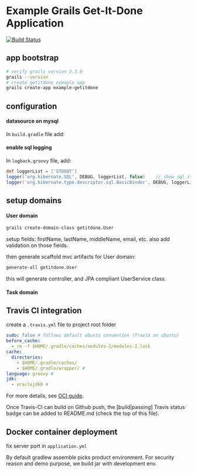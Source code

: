 
# Example Grails Get-It-Done Application

[![Build Status](https://travis-ci.org/binlecode/example-grails-getitdone.svg?branch=master)](https://travis-ci.org/binlecode/example-grails-getitdone)


## app bootstrap

```bash
# verify grails version 3.3.8
grails --version
# create getitdone exmaple app
grails create-app example-getitdone
```

## configuration

#### datasource on mysql

In ```build.gradle``` file add:



#### enable sql logging

In ```logback.groovy``` file, add:
```groovy
def loggerList = ['STDOUT']
logger('org.hibernate.SQL', DEBUG, loggerList, false)    // show sql statements
logger('org.hibernate.type.descriptor.sql.BasicBinder', DEBUG, loggerList, false)  // show sql bind variable values
```


## setup domains

#### User domain

```bash
grails create-domain-class getitdone.User
```
setup fields: firstName, lastName, middleName, email, etc.
also add validation on those fields.

then generate scaffold mvc artifacts for User domain:

```bash
generate-all getitdone.User
```

this will generate controller, and JPA compliant UserService class.

#### Task domain



## Travis CI integration
create a ```.travis.yml``` file to project root folder
```yaml
sudo: false # follows default ubuntu convention (Travis on ubuntu)
before_cache:
  - rm -f $HOME/.gradle/caches/modules-2/modules-2.lock
cache:
  directories:
    - $HOME/.gradle/caches/
    - $HOME/.gradle/wrapper/ # 
language: groovy # 
jdk:
  - oraclejdk8 #  
``` 

For more details, see [OCI guide](http://guides.grails.org/grails-on-travis-basics/guide/index.html).

Once Travis-CI can build on Github push, the [build|passing] Travis status badge can be added to README.md (check the top of this file). 


## Docker container deployment

fix server port in ```application.yml```

By default gradlew assemble picks product environment. For security reason and demo purpose, we build jar with development env.



